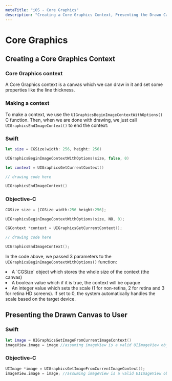 ```yaml
---
metaTitle: "iOS - Core Graphics"
description: "Creating a Core Graphics Context, Presenting the Drawn Canvas to User"
---
```


# Core Graphics



## Creating a Core Graphics Context


> 
<h3>Core Graphics context</h3>
A Core Graphics context is a canvas which we can draw in it and set some properties like the line thickness.


### Making a context

To make a context, we use the `UIGraphicsBeginImageContextWithOptions()` C function. Then, when we are done with drawing, we just call `UIGraphicsEndImageContext()` to end the context:

### Swift

```swift
let size = CGSize(width: 256, height: 256)

UIGraphicsBeginImageContextWithOptions(size, false, 0)

let context = UIGraphicsGetCurrentContext()

// drawing code here

UIGraphicsEndImageContext()

```

### Objective-C

```swift
CGSize size = [CGSize width:256 height:256];

UIGraphicsBeginImageContextWithOptions(size, NO, 0);

CGContext *context = UIGraphicsGetCurrentContext();

// drawing code here

UIGraphicsEndImageContext();

```

In the code above, we passed 3 parameters to the `UIGraphicsBeginImageContextWithOptions()` function:

<li>
A `CGSize` object which stores the whole size of the context (the canvas)
</li>
<li>
A boolean value which if it is true, the context will be opaque
</li>
<li>
An integer value which sets the scale (1 for non-retina, 2 for retina and 3 for retina HD screens). If set to 0, the system automatically handles the scale based on the target device.
</li>



## Presenting the Drawn Canvas to User


### Swift

```swift
let image = UIGraphicsGetImageFromCurrentImageContext()
imageView.image = image //assuming imageView is a valid UIImageView object

```

### Objective-C

```swift
UIImage *image = UIGraphicsGetImageFromCurrentImageContext();
imageView.image = image; //assuming imageView is a valid UIImageView object

```

